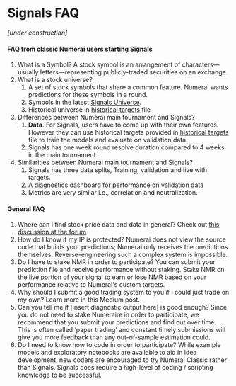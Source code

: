 # Signals FAQ

_\[under construction\]_

#### FAQ from classic Numerai users starting Signals

1. What is a Symbol? A stock symbol is an arrangement of characters—usually letters—representing publicly-traded securities on an exchange.
2. What is a stock universe?
   1. A set of stock symbols that share a common feature. Numerai wants predictions for these symbols in a round. 
   2. Symbols in the latest [Signals Universe](https://numerai-signals-public-data.s3-us-west-2.amazonaws.com/universe/latest.csv). 
   3. Historical universe in [historical targets](https://numerai-signals-public-data.s3-us-west-2.amazonaws.com/signals_train_val_bbg.csv) file
3. Differences between Numerai main tournament and Signals?
   1. **Data**. For Signals, users have to come up with their own features. However they can use historical targets provided in [historical targets](https://numerai-signals-public-data.s3-us-west-2.amazonaws.com/signals_train_val_bbg.csv) file to train the models and evaluate on validation data.
   2. Signals has one week round resolve duration compared to 4 weeks in the main tournament.
4. Similarities between Numerai main tournament and Signals?
   1. Signals has three data splits, Training, validation and live with targets.
   2. A diagnostics dashboard for performance on validation data
   3. Metrics are very similar i.e., correlation and neutralization.

#### General FAQ

1. Where can I find stock price data and data in general? Check out [this discussion at the forum](https://forum.numer.ai/t/free-or-cheap-data-and-tools-for-numerai-signals/350/8) 
2. How do I know if my IP is protected? Numerai does not view the source code that builds your predictions; Numerai only receives the predictions themselves. Reverse-engineering such a complex system is impossible. 
3. Do I have to stake NMR in order to participate? You can submit your prediction file and receive performance without staking. Stake NMR on the live portion of your signal to earn or lose NMR based on your performance relative to Numerai's custom targets. 
4.  Why should I submit a good trading system to you if I could just trade on my own? Learn more in this Medium post. 
5. Can you tell me if \[insert diagnostic output here\] is good enough? Since you do not need to stake Numeraire in order to participate, we recommend that you submit your predictions and find out over time. This is often called ‘paper trading’ and constant timely submissions will give you more feedback than any out-of-sample estimation could.  
6. Do I need to know how to code in order to participate? While example models and exploratory notebooks are available to aid in idea development, new coders are encouraged to try Numerai Classic rather than Signals. Signals does require a high-level of coding / scripting knowledge to be successful.  

